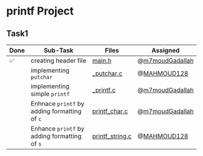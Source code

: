 # printf Project

## Task1

|Done|Sub-Task|Files|Assigned|
|----|-------|-----|------|
|✅|creating header file|[main.h](./main.h)|@[m7moudGadallah](https://github.com/m7moudGadallah)|
||implementing `putchar`|[_putchar.c](./_putchar.c)|@[MAHMOUD128](https://github.com/MAHMOUD128)|
||implementing simple `printf`|[_printf.c](./_printf.c)|@[m7moudGadallah](https://github.com/m7moudGadallah)|
||Enhnace `printf` by adding formatting of `c`|[printf_char.c](./printf_string.c)|@[m7moudGadallah](https://github.com/m7moudGadallah)|
||Enhance `printf` by adding formatting of `s`|[printf_string.c](./printf_string.c)|@[MAHMOUD128](https://github.com/MAHMOUD128)|
